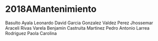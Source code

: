 # 2018AMantenimiento
Basulto Ayala Leonardo
David Garcia Gonzalez
Valdez Perez Jhossemar Araceli 
Rivas Varela Benjamin
Castruita Martinez Pedro Antonio
Larrea Rodriguez Paola Carolina